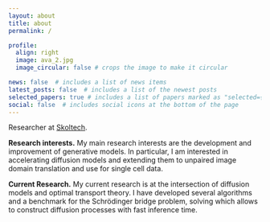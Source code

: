```yaml
---
layout: about
title: about
permalink: /

profile:
  align: right
  image: ava_2.jpg
  image_circular: false # crops the image to make it circular

news: false  # includes a list of news items
latest_posts: false  # includes a list of the newest posts
selected_papers: true # includes a list of papers marked as "selected={true}"
social: false  # includes social icons at the bottom of the page
---
```


Researcher at [Skoltech](https://new.skoltech.ru/en/).

**Research interests.** My main research interests are the development and improvement of generative models. In particular, I am interested in accelerating diffusion models and extending them to unpaired image domain translation and use for single cell data.

**Current Research.** My current research is at the intersection of diffusion models and optimal transport theory. I have developed several algorithms and a benchmark for the Schrödinger bridge problem, solving which allows to construct diffusion processes with fast inference time.

